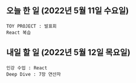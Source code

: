 ## 오늘 한 일 (2022년 5월 11일 수요일)
```study
TOY PROJECT : 발표회
React 복습
```

## 내일 할 일 (2022년 5월 12일 목요일)
```study
인강 수업 : React
Deep Dive : 7장 연산자
```